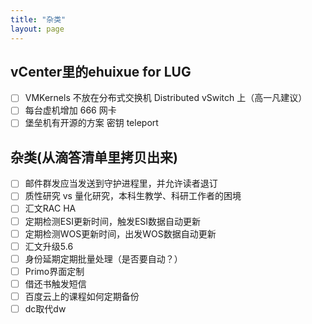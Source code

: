 ```yaml
---
title: "杂类"
layout: page
---
```


## vCenter里的ehuixue for LUG ##
* [ ] VMKernels 不放在分布式交换机 Distributed vSwitch 上（高一凡建议）
* [ ] 每台虚机增加 666 网卡
* [ ] 堡垒机有开源的方案 密钥 teleport

## 杂类(从滴答清单里拷贝出来) ##
* [ ] 邮件群发应当发送到守护进程里，并允许读者退订
* [ ] 质性研究 vs 量化研究，本科生教学、科研工作者的困境
* [ ] 汇文RAC HA
* [ ] 定期检测ESI更新时间，触发ESI数据自动更新
* [ ] 定期检测WOS更新时间，出发WOS数据自动更新
* [ ] 汇文升级5.6
* [ ] 身份延期定期批量处理（是否要自动？）
* [ ] Primo界面定制
* [ ] 借还书触发短信
* [ ] 百度云上的课程如何定期备份
* [ ] dc取代dw
